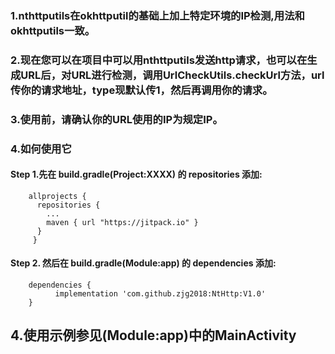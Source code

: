 ### 1.nthttputils在okhttputil的基础上加上特定环境的IP检测,用法和okhttputils一致。

### 2.现在您可以在项目中可以用nthttputils发送http请求，也可以在生成URL后，对URL进行检测，调用UrlCheckUtils.checkUrl方法，url传你的请求地址，type现默认传1，然后再调用你的请求。

### 3.使用前，请确认你的URL使用的IP为规定IP。

### 4.如何使用它

#### Step 1.先在 build.gradle(Project:XXXX) 的 repositories 添加:
        allprojects {
	      repositories {
		    ...
		    maven { url "https://jitpack.io" }
          }
         }
#### Step 2. 然后在 build.gradle(Module:app) 的 dependencies 添加:
        dependencies {
              implementation 'com.github.zjg2018:NtHttp:V1.0'
        }

## 4.使用示例参见(Module:app)中的MainActivity
